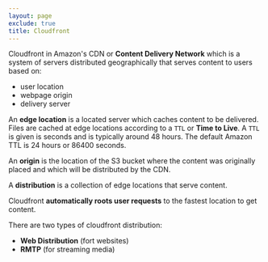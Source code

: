 ```yaml
---
layout: page
exclude: true
title: Cloudfront
---
```


Cloudfront in Amazon's CDN or **Content Delivery Network** which is a system of servers distributed geographically that serves content to users based on:

- user location
- webpage origin
- delivery server

An **edge location** is a located server which caches content to be delivered. Files are cached at edge locations according to a `TTL` or **Time to Live**. A `TTL` is given is seconds and is typically around 48 hours. The default Amazon TTL is 24 hours or 86400 seconds.

An **origin** is the location of the S3 bucket where the content was originally placed and which will be distributed by the CDN.

A **distribution** is a collection of edge locations that serve content.

Cloudfront **automatically roots user requests** to the fastest location to get content.

There are two types of cloudfront distribution:

- **Web Distribution** (fort websites)
- **RMTP** (for streaming media)



<!--stackedit_data:
eyJoaXN0b3J5IjpbLTM4NTU4OTM3MiwxNjIxODkwNjczLDExNT
k0OTgxNDBdfQ==
-->